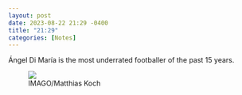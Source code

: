 ```yaml
---
layout: post
date: 2023-08-22 21:29 -0400
title: "21:29"
categories: [Notes]
---
```


Ángel Di María is the most underrated footballer of the past 15 years.

<figure>
    <img src="https://i.imgur.com/uuP095a.jpg">
    <figcaption>IMAGO/Matthias Koch</figcaption>
</figure>